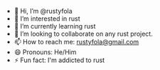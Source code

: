 - 👋 Hi, I’m @rustyfola
- 👀 I’m interested in rust
- 🌱 I’m currently learning rust
- 💞️ I’m looking to collaborate on any rust project.
- 📫 How to reach me: rustyfola@gmail.com
- 😄 Pronouns: He/Him
- ⚡ Fun fact: I'm addicted to rust

<!---
rustyfola/rustyfola is a ✨ special ✨ repository because its `README.md` (this file) appears on your GitHub profile.
You can click the Preview link to take a look at your changes.
--->
